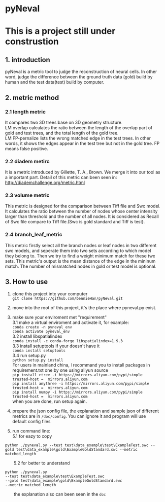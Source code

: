 # pyNeval
# This is a project still under construstion

## 1. introduction
pyNeval is a metric tool to judge the reconstruction of neural cells. In other word, judge the difference between the ground truth data (gold) build by human and the test data(test) build by computer.  
## 2. metric method
### 2.1 length metric
It compares two 3D trees base on 3D geometry structure. <br>
LM overlap calculates the ratio between the length of the overlap part of gold and test trees, and the total length of the gold tree.<br>
LM FP-pernalize lists the wrong matched edge in the test trees. In other words, it shows the edges appear in the test tree but not in the gold tree. FP means false positive.
### 2.2 diadem metirc
It is a metric introduced by Gillette, T. A., Brown. We merge it into our tool as a important part. Detail of this metric can been seen in:<br>
http://diademchallenge.org/metric.html
### 2.3 volume metric
This metric is designed for the comparison between Tiff file and Swc model. It calculates the ratio between the number of nodes whose center intensity larger than threshold and the number of all nodes. It is considered as Recall of Swc file compare to Tiff file.(Swc is gold standard and Tiff is test). <br>
### 2.4 branch_leaf_metric
This metric firstly select all the branch nodes or leaf nodes in two different swc models, and seperate them into two sets according to which model they belong to. Then we try to find a weight minimum match for these two sets. This metric's output is the mean distance of the edge in the mininum match. The number of mismatched nodes in gold or test model is optional. 
## 3. How to use
1. clone this project into your computer<br>
`git clone https://github.com/bennieHan/pyNeval.git`<br>
2. move into the root of this project, it's the place where pyneval.py exist.<br>

3. make sure your enviroment met "requirement"<br>
3.1 make a virtual enviroment and activate it, for example:<br>
`conda create -n pyneval_env`<br>
`conda activate pyneval_env`<br>
3.2 install libspatialindex<br>
`conda install -c conda-forge libspatialindex=1.9.3`<br>
3.3 install setuptools if your doesn't have it<br>
`conda install setuptools`<br>
3.4 run setup.py<br>
`python setup.py install`<br>
For users in mainland china, I recommand you to install packages in requirement.txt one by one using aliyun source<br>
`pip install rtree -i https://mirrors.aliyun.com/pypi/simple trusted-host =  mirrors.aliyun.com`<br>
`pip install anythree -i https://mirrors.aliyun.com/pypi/simple trusted-host =  mirrors.aliyun.com`<br>
`pip install numpy -i https://mirrors.aliyun.com/pypi/simple trusted-host =  mirrors.aliyun.com`<br>
when you are done, run setup again.<br>
4. prepare the json config file, the explanation and sample json of different metrics are in `/doc/config`. You can ignore it and program will use default config files<br>

5. run command line:<br>
  5.1 for eazy to copy<br>
  ```
  python ./pyneval.py --test test\data_example\test\ExampleTest.swc --gold test\data_example\gold\ExampleGoldStandard.swc --metric matched_length
  ```
  &emsp;&emsp;5.2 for better to understand
  ```
  python ./pyneval.py 
  --test test\data_example\test\ExampleTest.swc 
  --gold test\data_example\gold\ExampleGoldStandard.swc 
  --metric matched_length
  ```
  &emsp;&emsp;the explanation also can been seen in the `doc`<br> 
